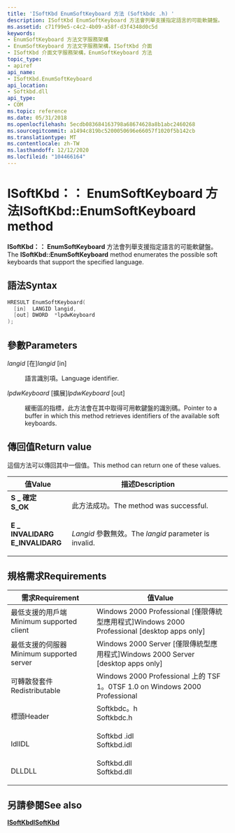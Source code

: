 ```yaml
---
title: 'ISoftKbd EnumSoftKeyboard 方法 (Softkbdc .h) '
description: ISoftKbd EnumSoftKeyboard 方法會列舉支援指定語言的可能軟鍵盤。
ms.assetid: c71f99e5-c4c2-4b09-a58f-d3f4348d0c5d
keywords:
- EnumSoftKeyboard 方法文字服務架構
- EnumSoftKeyboard 方法文字服務架構，ISoftKbd 介面
- ISoftKbd 介面文字服務架構，EnumSoftKeyboard 方法
topic_type:
- apiref
api_name:
- ISoftKbd.EnumSoftKeyboard
api_location:
- Softkbd.dll
api_type:
- COM
ms.topic: reference
ms.date: 05/31/2018
ms.openlocfilehash: 5ecdb083684163798a68674628a8b1abc2460268
ms.sourcegitcommit: a1494c819bc5200050696e66057f1020f5b142cb
ms.translationtype: MT
ms.contentlocale: zh-TW
ms.lasthandoff: 12/12/2020
ms.locfileid: "104466164"
---
```

# <a name="isoftkbdenumsoftkeyboard-method"></a><span data-ttu-id="f4a8e-106">ISoftKbd：： EnumSoftKeyboard 方法</span><span class="sxs-lookup"><span data-stu-id="f4a8e-106">ISoftKbd::EnumSoftKeyboard method</span></span>

<span data-ttu-id="f4a8e-107">**ISoftKbd：： EnumSoftKeyboard** 方法會列舉支援指定語言的可能軟鍵盤。</span><span class="sxs-lookup"><span data-stu-id="f4a8e-107">The **ISoftKbd::EnumSoftKeyboard** method enumerates the possible soft keyboards that support the specified language.</span></span>

## <a name="syntax"></a><span data-ttu-id="f4a8e-108">語法</span><span class="sxs-lookup"><span data-stu-id="f4a8e-108">Syntax</span></span>


```C++
HRESULT EnumSoftKeyboard(
  [in]  LANGID langid,
  [out] DWORD  *lpdwKeyboard
);
```



## <a name="parameters"></a><span data-ttu-id="f4a8e-109">參數</span><span class="sxs-lookup"><span data-stu-id="f4a8e-109">Parameters</span></span>

<dl> <dt>

<span data-ttu-id="f4a8e-110">*langid* \[在\]</span><span class="sxs-lookup"><span data-stu-id="f4a8e-110">*langid* \[in\]</span></span>
</dt> <dd>

<span data-ttu-id="f4a8e-111">語言識別項。</span><span class="sxs-lookup"><span data-stu-id="f4a8e-111">Language identifier.</span></span>

</dd> <dt>

<span data-ttu-id="f4a8e-112">*lpdwKeyboard* \[擴展\]</span><span class="sxs-lookup"><span data-stu-id="f4a8e-112">*lpdwKeyboard* \[out\]</span></span>
</dt> <dd>

<span data-ttu-id="f4a8e-113">緩衝區的指標，此方法會在其中取得可用軟鍵盤的識別碼。</span><span class="sxs-lookup"><span data-stu-id="f4a8e-113">Pointer to a buffer in which this method retrieves identifiers of the available soft keyboards.</span></span>

</dd> </dl>

## <a name="return-value"></a><span data-ttu-id="f4a8e-114">傳回值</span><span class="sxs-lookup"><span data-stu-id="f4a8e-114">Return value</span></span>

<span data-ttu-id="f4a8e-115">這個方法可以傳回其中一個值。</span><span class="sxs-lookup"><span data-stu-id="f4a8e-115">This method can return one of these values.</span></span>



| <span data-ttu-id="f4a8e-116">值</span><span class="sxs-lookup"><span data-stu-id="f4a8e-116">Value</span></span>                                                                                        | <span data-ttu-id="f4a8e-117">描述</span><span class="sxs-lookup"><span data-stu-id="f4a8e-117">Description</span></span>                                   |
|----------------------------------------------------------------------------------------------|-----------------------------------------------|
| <dl> <span data-ttu-id="f4a8e-118"><dt>**S \_ 確定**</dt></span><span class="sxs-lookup"><span data-stu-id="f4a8e-118"><dt>**S\_OK**</dt></span></span> </dl>         | <span data-ttu-id="f4a8e-119">此方法成功。</span><span class="sxs-lookup"><span data-stu-id="f4a8e-119">The method was successful.</span></span><br/>         |
| <dl> <span data-ttu-id="f4a8e-120"><dt>**E \_ INVALIDARG**</dt></span><span class="sxs-lookup"><span data-stu-id="f4a8e-120"><dt>**E\_INVALIDARG**</dt></span></span> </dl> | <span data-ttu-id="f4a8e-121">*Langid* 參數無效。</span><span class="sxs-lookup"><span data-stu-id="f4a8e-121">The *langid* parameter is invalid.</span></span><br/> |



 

## <a name="requirements"></a><span data-ttu-id="f4a8e-122">規格需求</span><span class="sxs-lookup"><span data-stu-id="f4a8e-122">Requirements</span></span>



| <span data-ttu-id="f4a8e-123">需求</span><span class="sxs-lookup"><span data-stu-id="f4a8e-123">Requirement</span></span> | <span data-ttu-id="f4a8e-124">值</span><span class="sxs-lookup"><span data-stu-id="f4a8e-124">Value</span></span> |
|-------------------------------------|----------------------------------------------------------------------------------------|
| <span data-ttu-id="f4a8e-125">最低支援的用戶端</span><span class="sxs-lookup"><span data-stu-id="f4a8e-125">Minimum supported client</span></span><br/> | <span data-ttu-id="f4a8e-126">Windows 2000 Professional \[僅限傳統型應用程式\]</span><span class="sxs-lookup"><span data-stu-id="f4a8e-126">Windows 2000 Professional \[desktop apps only\]</span></span><br/>                             |
| <span data-ttu-id="f4a8e-127">最低支援的伺服器</span><span class="sxs-lookup"><span data-stu-id="f4a8e-127">Minimum supported server</span></span><br/> | <span data-ttu-id="f4a8e-128">Windows 2000 Server \[僅限傳統型應用程式\]</span><span class="sxs-lookup"><span data-stu-id="f4a8e-128">Windows 2000 Server \[desktop apps only\]</span></span><br/>                                   |
| <span data-ttu-id="f4a8e-129">可轉散發套件</span><span class="sxs-lookup"><span data-stu-id="f4a8e-129">Redistributable</span></span><br/>          | <span data-ttu-id="f4a8e-130">Windows 2000 Professional 上的 TSF 1。0</span><span class="sxs-lookup"><span data-stu-id="f4a8e-130">TSF 1.0 on Windows 2000 Professional</span></span><br/>                                        |
| <span data-ttu-id="f4a8e-131">標頭</span><span class="sxs-lookup"><span data-stu-id="f4a8e-131">Header</span></span><br/>                   | <dl> <span data-ttu-id="f4a8e-132"><dt>Softkbdc。h</dt></span><span class="sxs-lookup"><span data-stu-id="f4a8e-132"><dt>Softkbdc.h</dt></span></span> </dl>  |
| <span data-ttu-id="f4a8e-133">Idl</span><span class="sxs-lookup"><span data-stu-id="f4a8e-133">IDL</span></span><br/>                      | <dl> <span data-ttu-id="f4a8e-134"><dt>Softkbd .idl</dt></span><span class="sxs-lookup"><span data-stu-id="f4a8e-134"><dt>Softkbd.idl</dt></span></span> </dl> |
| <span data-ttu-id="f4a8e-135">DLL</span><span class="sxs-lookup"><span data-stu-id="f4a8e-135">DLL</span></span><br/>                      | <dl> <span data-ttu-id="f4a8e-136"><dt>Softkbd.dll</dt></span><span class="sxs-lookup"><span data-stu-id="f4a8e-136"><dt>Softkbd.dll</dt></span></span> </dl> |



## <a name="see-also"></a><span data-ttu-id="f4a8e-137">另請參閱</span><span class="sxs-lookup"><span data-stu-id="f4a8e-137">See also</span></span>

<dl> <dt>

[<span data-ttu-id="f4a8e-138">**ISoftKbd**</span><span class="sxs-lookup"><span data-stu-id="f4a8e-138">**ISoftKbd**</span></span>](isoftkbd.md)
</dt> </dl>

 

 





